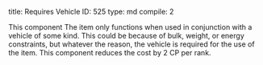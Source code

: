title:          Requires Vehicle
ID:             525
type:           md
compile:        2


This component The item only functions when used in conjunction with a vehicle of some kind. This could be because of bulk, weight, or energy constraints, but whatever the reason, the vehicle is required for the use of the item. This component reduces the cost by 2 CP per rank.